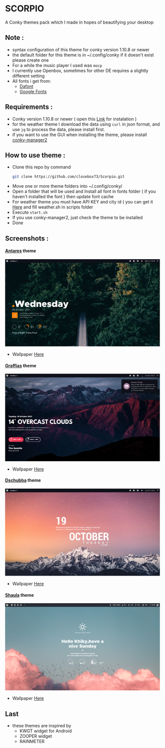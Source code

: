 # SCORPIO

A Conky themes pack which I made in hopes of beautifying your desktop 


## Note :
- syntax configuration of this theme for conky version 1.10.8 or newer
- the default folder for this theme is in ~/.config/conky if it doesn't exist please create one
- For a while the music player I used was `mocp`
- I currently use Openbox, sometimes for other DE requires a slightly different setting
- All fonts i get from:
	 - [Dafont](https://www.dafont.com)
	 - [Google Fonts](https://fonts.google.com) 

## Requirements :
- Conky version 1.10.8 or newer ( open this  [Link](https://github.com/brndnmtthws/conky) for instalation )
- for the weather theme I download the data using `curl` in json format, and use `jq` to process the data, please install first.
- if you want to use the GUI when installing the theme, please install [conky-manager2](https://github.com/zcot/conky-manager2)

## How to use theme :
- Clone this repo by command
  ```bash
  git clone https://github.com/closebox73/Scorpio.git
  ```
- Move one or more theme folders into ~/.config/conky/
- Open a folder that will be used and Install all font in fonts folder ( if you haven't installed the font ) then update font cache
- For weather theme you must have API KEY and city id ( you can get it [Here](https://openweathermap.org) and fill weather.sh in scripts folder
- Execute `start.sh`
- If you use conky-manager2, just check the theme to be installed
- Done

## Screenshots :

#### [Antares](/Antares) theme

![](/Antares/preview.png)
- Wallpaper [Here](https://unsplash.com/photos/xFjAftU8lMY)

#### [Graffias](/Graffias) theme

![](/Graffias/preview.png)
- Wallpaper [Here](https://unsplash.com/photos/JgOeRuGD_Y4)

#### [Dschubba](/Dschubba) theme

![](/Dschubba/preview.png)
- Wallpaper [Here](https://unsplash.com/photos/DgdJ_0us5SE)

#### [Shaula](/Shaula) theme

![](/Shaula/preview.png)
- Wallpaper [Here](https://unsplash.com/photos/MF9Wy1NA55I)

## Last
- these themes are inspired by
	- KWGT widget for Android
	- ZOOPER widget
	- RAINMETER 

